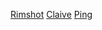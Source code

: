 [Rimshot](https://freesound.org/people/Sajmund/sounds/132417/) 
[Claive](https://freesound.org/people/Sajmund/sounds/132418/)
[Ping](https://freesound.org/people/jolup123/sounds/668790/)